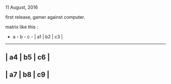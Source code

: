 11 August, 2016

first release, 
gamer against computer. 

matrix like this :


 - a - b - c -
| a1 | b2 | c3 |
----------------
| a4 | b5 | c6 |
----------------
| a7 | b8 | c9 |
----------------



